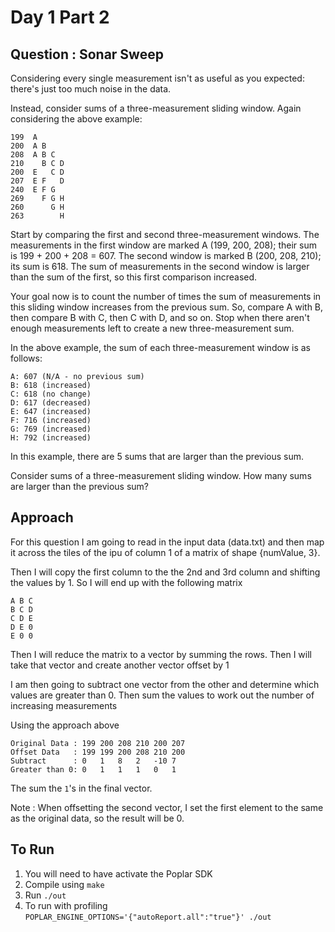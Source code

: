 # Day 1 Part 2

## Question : Sonar Sweep

Considering every single measurement isn't as useful as you expected: there's just too much noise in the data.

Instead, consider sums of a three-measurement sliding window. Again considering the above example:

```
199  A      
200  A B    
208  A B C  
210    B C D
200  E   C D
207  E F   D
240  E F G  
269    F G H
260      G H
263        H
```

Start by comparing the first and second three-measurement windows. The measurements in the first window are marked A (199, 200, 208); their sum is 199 + 200 + 208 = 607. The second window is marked B (200, 208, 210); its sum is 618. The sum of measurements in the second window is larger than the sum of the first, so this first comparison increased.

Your goal now is to count the number of times the sum of measurements in this sliding window increases from the previous sum. So, compare A with B, then compare B with C, then C with D, and so on. Stop when there aren't enough measurements left to create a new three-measurement sum.

In the above example, the sum of each three-measurement window is as follows:

```
A: 607 (N/A - no previous sum)
B: 618 (increased)
C: 618 (no change)
D: 617 (decreased)
E: 647 (increased)
F: 716 (increased)
G: 769 (increased)
H: 792 (increased)
```

In this example, there are 5 sums that are larger than the previous sum.

Consider sums of a three-measurement sliding window. How many sums are larger than the previous sum?
## Approach

For this question I am going to read in the input data (data.txt) and then map it across the tiles of the ipu of column 1 of a matrix of shape {numValue, 3}.

Then I will copy the first column to the the 2nd and 3rd column and shifting the values by 1. So I will end up with the following matrix

```
A B C
B C D
C D E
D E 0
E 0 0
```

Then I will reduce the matrix to a vector by summing the rows. Then I will take that vector and create another vector offset by 1

I am then going to subtract one vector from the other and determine which values are greater than 0. Then sum the values to work out the number of increasing measurements

Using the approach above

```
Original Data : 199 200 208 210 200 207
Offset Data   : 199 199 200 208 210 200
Subtract      : 0   1   8   2   -10 7
Greater than 0: 0   1   1   1   0   1
```

The sum the `1`'s in the final vector.

Note : When offsetting the second vector, I set the first element to the same as the original data, so the result will be 0.

## To Run

1. You will need to have activate the Poplar SDK
2. Compile using `make`
3. Run `./out`
4. To run with profiling `POPLAR_ENGINE_OPTIONS='{"autoReport.all":"true"}' ./out`

